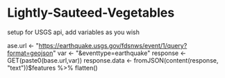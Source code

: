 # Lightly-Sauteed-Vegetables


setup for USGS api, add variables as you wish

ase.url <- "https://earthquake.usgs.gov/fdsnws/event/1/query?format=geojson"
var <- "&eventtype=earthquake"
response <- GET(paste0(base.url,var))
response.data <- fromJSON(content(response, "text"))$features %>% flatten()
